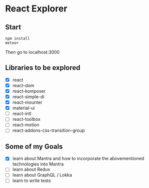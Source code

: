 # React Explorer

## Start
```
npm install
meteor
```
Then go to localhost:3000

## Libraries to be explored

- [X] react
- [X] react-dom
- [X] react-komposer
- [X] react-simple-di
- [X] react-mounter
- [X] material-ui
- [ ] react-intl
- [ ] react-toolbox
- [ ] react-motion
- [ ] react-addons-css-transition-group

## Some of my Goals

- [X] learn about Mantra and how to incorporate the abovementioned technologies into Mantra
- [ ] learn about Redux
- [ ] learn about GraphQL / Lokka
- [ ] learn to write tests
